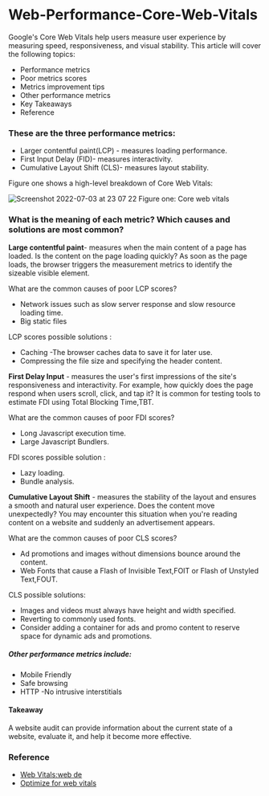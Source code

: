 # Web-Performance-Core-Web-Vitals

Google's Core Web Vitals help users measure user experience by measuring speed, responsiveness, and visual stability. This article will cover the following topics:

- Performance metrics
- Poor metrics scores
- Metrics improvement tips
- Other performance metrics
- Key Takeaways
- Reference

### These are the three performance metrics:

- Larger contentful paint(LCP) - measures loading performance.
- First Input Delay (FID)- measures interactivity.
- Cumulative Layout Shift (CLS)- measures layout stability.

Figure one shows a high-level breakdown of Core Web Vitals:

![Screenshot 2022-07-03 at 23 07 22](https://user-images.githubusercontent.com/64105005/180094713-4cf27fa1-8cde-4671-8745-8efd91c4bb77.png)
Figure one: Core web vitals
 
### What is the meaning of each metric? Which causes and solutions are most common?

**Large contentful paint**- measures when the main content of a page has loaded. Is the content on the page loading quickly?
As soon as the page loads, the browser triggers the measurement metrics to identify the sizeable visible element.

What are the common causes of poor LCP scores? 
- Network issues such as slow server response and slow resource loading time.
- Big static files

LCP scores possible solutions :
- Caching -The browser caches data to save it for later use.
- Compressing the file size and specifying the header content.


**First Delay Input** - measures the user's first impressions of the site's responsiveness and interactivity.  For example, how quickly does the page respond when users scroll, click, and tap it? 
It is common for testing tools to estimate FDI using Total Blocking Time,TBT.

What are the common causes of poor FDI scores? 
- Long Javascript execution time.
- Large Javascript Bundlers.

FDI scores possible solution :
- Lazy loading.
- Bundle analysis.

**Cumulative Layout Shift** - measures the stability of the layout and ensures a smooth and natural user experience. Does the content move unexpectedly? 
You may encounter this situation when you're reading content on a website and suddenly an advertisement appears.

What are the common causes of poor CLS scores? 
- Ad promotions and images without dimensions bounce around the content.
- Web Fonts that cause a Flash of Invisible Text,FOIT or Flash of Unstyled Text,FOUT.

CLS possible solutions:
- Images and videos must always have height and width specified.
- Reverting to commonly used fonts.
- Consider adding a container for ads and promo content to reserve space for dynamic ads and promotions.

##### Other performance metrics include:
- Mobile Friendly
- Safe browsing
- HTTP
-No intrusive interstitials

#### Takeaway
A website audit can provide information about the current state of a website, evaluate it, and help it become more effective.

### Reference
- [Web Vitals:web de](https://web.dev/vitals/)
- [Optimize for web vitals](https://web.dev/vitals/)
